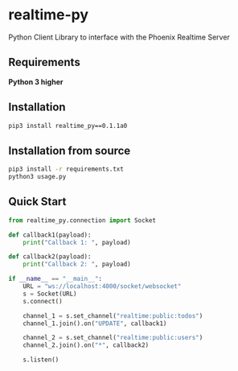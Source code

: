 # realtime-py
Python Client Library to interface with the Phoenix Realtime Server 

## Requirements
**Python 3 higher**

## Installation
```bash
pip3 install realtime_py==0.1.1a0
```

## Installation from source 
```bash
pip3 install -r requirements.txt
python3 usage.py 

```

## Quick Start 
```python
from realtime_py.connection import Socket

def callback1(payload):
    print("Callback 1: ", payload)

def callback2(payload):
    print("Callback 2: ", payload)

if __name__ == "__main__":
    URL = "ws://localhost:4000/socket/websocket"
    s = Socket(URL)
    s.connect()

    channel_1 = s.set_channel("realtime:public:todos")
    channel_1.join().on("UPDATE", callback1)

    channel_2 = s.set_channel("realtime:public:users")
    channel_2.join().on("*", callback2)

    s.listen()
```


